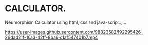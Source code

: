 # CALCULATOR.
Neumorphism Calculator using html, css and java-script..,...

https://user-images.githubusercontent.com/98823582/192295426-26dad21f-10a3-42ff-8ba6-c1af547401b7.mp4
